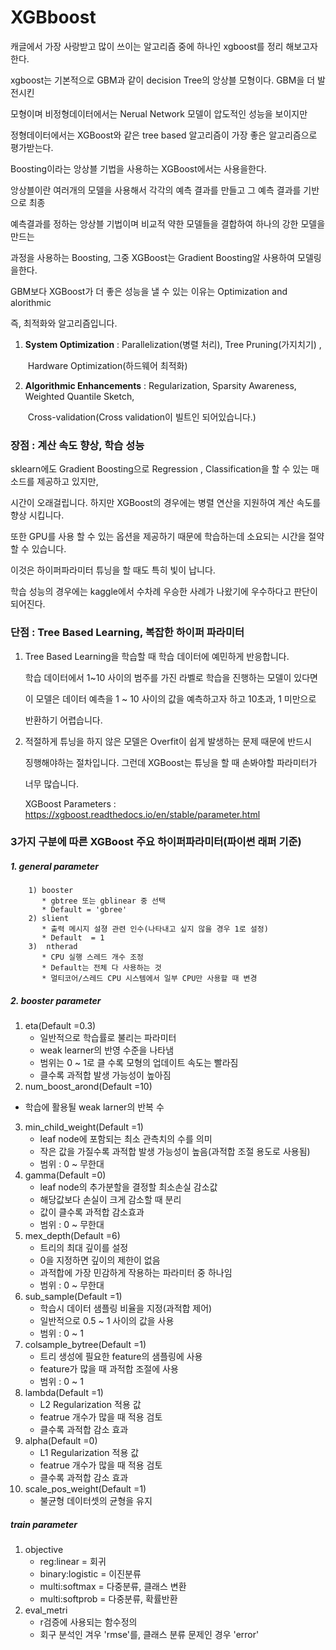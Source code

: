 # XGBboost

캐글에서 가장 사랑받고 많이 쓰이는 알고리즘 중에 하나인 xgboost를 정리 해보고자 한다.

xgboost는 기본적으로 GBM과 같이 decision Tree의 앙상블 모형이다. GBM을 더 발전시킨 

모형이며 비정형데이터에서는 Nerual Network 모델이 압도적인 성능을 보이지만 

정형데이터에서는 XGBoost와 같은 tree based 알고리즘이 가장 좋은 알고리즘으로 평가받는다.

Boosting이라는 앙상블 기법을 사용하는 XGBoost에서는 사용을한다.

앙상블이란 여러개의 모델을 사용해서 각각의 예측 결과를 만들고 그 예측 결과를 기반으로 최종

 예측결과를 정하는 앙상블 기법이며 비교적 약한 모델들을 결합하여 하나의 강한 모델을 만드는

 과정을 사용하는 Boosting, 그중 XGBoost는 Gradient Boosting알 사용하여 모델링을한다.

 GBM보다 XGBoost가 더 좋은 성능을 낼 수 있는 이유는 Optimization and alorithmic 

 즉, 최적화와 알고리즘입니다.

1. **System Optimization** : Parallelization(병렬 처리), Tree Pruning(가지치기) , 

   ​                                           Hardware Optimization(하드웨어 최적화)

2. **Algorithmic Enhancements** : Regularization, Sparsity Awareness,  Weighted Quantile Sketch,

   ​														 Cross-validation(Cross validation이 빌트인 되어있습니다.)



### 장점 : 계산 속도 향상, 학습 성능

sklearn에도 Gradient Boosting으로 Regression , Classification을 할 수 있는 매소드를 제공하고 있지만,

시간이 오래걸립니다. 하지만 XGBoost의 경우에는 병렬 연산을 지원하여 계산 속도를 향상 시킵니다.

또한 GPU를 사용 할 수 있는 옵션을 제공하기 때문에 학습하는데 소요되는 시간을 절약할 수 있습니다.

이것은 하이퍼파라미터 튜닝을 할 때도 특히 빛이 납니다.

학습 성능의 경우에는 kaggle에서 수차례 우승한 사례가 나왔기에 우수하다고 판단이 되어진다.



### 단점 : Tree Based Learning, 복잡한 하이퍼 파라미터

1. Tree Based Learning을 학습할 때 학습 데이터에 예민하게 반응합니다.

   학습 데이터에서 1~10 사이의 범주를 가진 라벨로 학습을 진행하는 모델이 있다면

   이 모델은 데이터 예측을 1 ~ 10 사이의 값을 예측하고자 하고 10초과, 1 미만으로 

   반환하기 어렵습니다.

2. 적절하게 튜닝을 하지 않은 모델은 Overfit이 쉽게 발생하는 문제 때문에 반드시

   징행해야하는 절차입니다. 그런데 XGBoost는 튜닝을 할 때 손봐야할 파라미터가

   너무 많습니다.

   XGBoost Parameters : https://xgboost.readthedocs.io/en/stable/parameter.html



### 3가지 구분에 따른 XGBoost 주요 하이퍼파라미터(파이썬 래퍼 기준)

##### 1. general parameter

        1) booster
           * gbtree 또는 gblinear 중 선택
           * Default = 'gbree' 
        2) slient 
           * 출력 메시지 설졍 관련 인수(나타내고 싶지 않을 경우 1로 설정)
           * Default  = 1
        3)  ntherad
           * CPU 실행 스레드 개수 조정
           * Default는 전체 다 사용하는 것
           * 멀티코어/스레드 CPU 시스템에서 일부 CPU만 사용할 때 변경



##### 2. booster parameter

1. eta(Default =0.3)
   * 일반적으로 학습률로 불리는 파라미터
   * weak learner의 반영 수준을 나타냄
   * 범위는 0 ~ 1로 클 수록 모형의 업데이트 속도는 빨라짐
   * 클수록 과적합 발생 가능성이 높아짐
2.  num_boost_arond(Default =10)
   * 학습에 활용될 weak larner의 반복 수
3. min_child_weight(Default =1)
   * leaf node에 포함되는 최소 관측치의 수를 의미
   * 작은 값을 가질수록 과적합 발생 가능성이 높음(과적합 조절 용도로 사용됨)
   * 범위 : 0 ~ 무한대
4. gamma(Default =0)
   * leaf node의 추가분할을 결정할 최소손실 감소값
   * 해당값보다 손실이 크게 감소할 때 분리
   * 값이 클수록 과적합 감소효과
   * 범위 : 0 ~ 무한대
5. mex_depth(Default =6)
   * 트리의 최대 깊이를 설정
   * 0을 지정하면 깊이의 제한이 없음
   * 과적합에 가장 민감하게 작용하는 파라미터 중 하나임
   * 범위 : 0 ~ 무한대
6. sub_sample(Default =1)
   * 학습시 데이터 샘플링 비율을 지정(과적합 제어)
   * 일반적으로 0.5 ~ 1 사이의 값을 사용
   * 범위 : 0 ~ 1
7. colsample_bytree(Default =1)
   * 트리 생성에 필요한 feature의 샘플링에 사용
   * feature가 많을 때 과적합 조절에 사용
   * 범위 : 0 ~ 1
8. lambda(Default =1)
   * L2 Regularization 적용 값
   * featrue 개수가 많을 때 적용 검토
   * 클수록 과적합 감소 효과
9. alpha(Default =0)
   * L1 Regularization 적용 값
   * featrue 개수가 많을 때 적용 검토
   * 클수록 과적합 감소 효과
10. scale_pos_weight(Default =1)
    * 불균형 데이터셋의 균형을 유지



##### train parameter

1. objective
   * reg:linear = 회귀
   * binary:logistic = 이진분류
   * multi:softmax = 다중분류, 클래스 변환
   * multi:softprob = 다중분류, 확률반환
2. eval_metri
   * r검증에 사용되는 함수정의
   * 회구 분석인 겨우 'rmse'를, 클래스 분류 문제인 경우 'error'